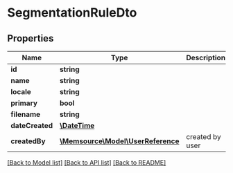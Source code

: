 # SegmentationRuleDto

## Properties
Name | Type | Description | Notes
------------ | ------------- | ------------- | -------------
**id** | **string** |  | [optional] 
**name** | **string** |  | [optional] 
**locale** | **string** |  | [optional] 
**primary** | **bool** |  | [optional] 
**filename** | **string** |  | [optional] 
**dateCreated** | [**\DateTime**](\DateTime.md) |  | [optional] 
**createdBy** | [**\Memsource\Model\UserReference**](UserReference.md) | created by user | [optional] 

[[Back to Model list]](../README.md#documentation-for-models) [[Back to API list]](../README.md#documentation-for-api-endpoints) [[Back to README]](../README.md)


